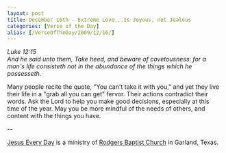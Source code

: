 ```yaml
---
layout: post
title: December 16th - Extreme Love...Is Joyous, not Jealous
categories: [Verse of the Day]
alias: [/VerseOfTheDay/2009/12/16/]
---
```


_Luke 12:15  
And he said unto them, Take heed, and beware of covetousness: for a
man's life consisteth not in the abundance of the things which he
possesseth._

Many people recite the quote, "You can't take it with you," and yet
they live their life in a "grab all you can get" fervor. Their actions
contradict their words. Ask the Lord to help you make good decisions,
especially at this time of the year. May you be more mindful of the
needs of others, and content with the things you have.

 --

<a href=http://jesuseveryday.net>Jesus Every Day</a> is a ministry of <a href=http://rodgersbaptist.net>Rodgers Baptist Church</a> in Garland, Texas.
